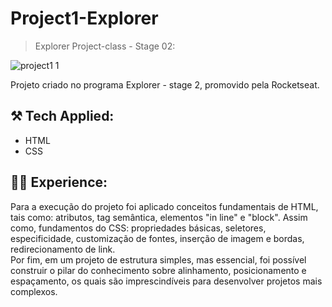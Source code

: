 # Project1-Explorer

> Explorer Project-class - Stage 02:


![project1 1](https://github.com/kleck-lucena/project1-Explorer/assets/107014908/66c7fdc4-86cc-441d-b499-62bc73458887)


</p>

Projeto criado no programa Explorer - stage 2, promovido pela Rocketseat.


## ⚒️ Tech Applied:
- HTML
- CSS

## 👩‍💻 Experience:
Para a execução do projeto foi aplicado conceitos fundamentais de HTML, tais como: atributos, tag semântica, elementos "in line" e "block". Assim como, fundamentos do CSS: propriedades básicas, seletores, especificidade, customização de fontes, inserção de imagem e bordas, redirecionamento de link.<br/> Por fim, em um projeto de estrutura simples, mas essencial, foi possível construir o pilar do conhecimento sobre alinhamento, posicionamento e espaçamento, os quais são imprescindíveis para desenvolver projetos mais complexos. 
